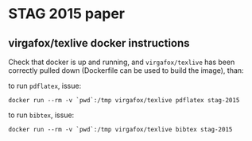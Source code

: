 # STAG 2015 paper

## virgafox/texlive docker instructions

Check that docker is up and running, and `virgafox/texlive` has been correctly pulled down (Dockerfile can be used to build the image), than:

to run `pdflatex`, issue:

```
docker run --rm -v `pwd`:/tmp virgafox/texlive pdflatex stag-2015
```

to run `bibtex`, issue:

```
docker run --rm -v `pwd`:/tmp virgafox/texlive bibtex stag-2015
```
